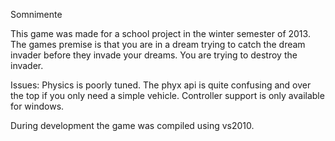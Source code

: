 Somnimente

This game was made for a school project in the winter semester of 2013.  The games premise is that you are in a dream 
trying to catch the dream invader before they invade your dreams.  You are trying to destroy the invader.

Issues:
Physics is poorly tuned. The phyx api is quite confusing and over the top if you only need a simple vehicle.
Controller support is only available for windows.

During development the game was compiled using vs2010.
